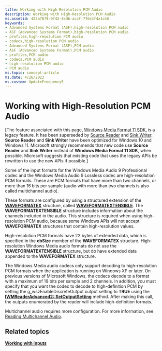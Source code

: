 ```yaml
---
title: Working with High-Resolution PCM Audio
description: Working with High-Resolution PCM Audio
ms.assetid: 422a78f9-0f43-4edb-acaf-7f6e3f4a1cb8
keywords:
- Advanced Systems Format (ASF),high-resolution PCM audio
- ASF (Advanced Systems Format),high-resolution PCM audio
- profiles,high-resolution PCM audio
- codecs,high-resolution PCM audio
- Advanced Systems Format (ASF),PCM audio
- ASF (Advanced Systems Format),PCM audio
- profiles,PCM audio
- codecs,PCM audio
- high-resolution PCM audio
- PCM audio
ms.topic: concept-article
ms.date: 4/26/2023
ms.custom: UpdateFrequency5
---
```


# Working with High-Resolution PCM Audio

\[The feature associated with this page, [Windows Media Format 11 SDK](/windows/win32/wmformat/windows-media-format-11-sdk), is a legacy feature. It has been superseded by [Source Reader](/windows/win32/medfound/source-reader) and [Sink Writer](/windows/win32/medfound/sink-writer). **Source Reader** and **Sink Writer** have been optimized for Windows 10 and Windows 11. Microsoft strongly recommends that new code use **Source Reader** and **Sink Writer** instead of **Windows Media Format 11 SDK**, when possible. Microsoft suggests that existing code that uses the legacy APIs be rewritten to use the new APIs if possible.\]

Some of the input formats for the Windows Media Audio 9 Professional codec and the Windows Media Audio 9 Lossless codec are high-resolution PCM formats. These are PCM formats that have more than two channels, or more than 16 bits per sample (audio with more than two channels is also called multichannel audio).

These formats are configured by using a structured extension of the [**WAVEFORMATEX**](/previous-versions/windows/desktop/legacy/dd757720(v=vs.85)) structure, called [**WAVEFORMATEXTENSIBLE**](/previous-versions/windows/desktop/legacy/dd757721(v=vs.85)). The **WAVEFORMATEXTENSIBLE** structure includes information about the channels included in the audio. This structure is required when using high-resolution PCM audio, because some Windows APIs will not accept **WAVEFORMATEX** structures that contain high-resolution values.

High-resolution PCM formats have 22 bytes of extended data, which is specified in the **cbSize** member of the **WAVEFORMATEX** structure. High-resolution Windows Media audio formats do not use the **WAVEFORMATEXTENSIBLE** structure, but do have extended data appended to the **WAVEFORMATEX** structure.

The Windows Media audio codecs only support decoding to high-resolution PCM formats when the application is running on Windows XP or later. On previous versions of Microsoft Windows, the codecs decode to a format with a maximum of 16 bits per sample and 2 channels. In addition, you must specify that you want the codec to decode to high-definition PCM by setting the g\_wszEnableDiscreteOutput output setting to **TRUE** using the [**IWMReaderAdvanced2::SetOutputSetting**](/previous-versions/windows/desktop/api/Wmsdkidl/nf-wmsdkidl-iwmreaderadvanced2-setoutputsetting) method. After making this call, the outputs enumerated by the reader will include high-definition formats.

Multichannel audio requires more configuration. For more information, see [Reading Multichannel Audio](reading-multichannel-audio.md).

## Related topics

<dl> <dt>

[**Working with Inputs**](working-with-inputs.md)
</dt> </dl>

 

 
